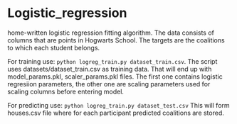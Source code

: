 # Logistic_regression
home-written logistic regression fitting algorithm. The data consists of columns that are points in Hogwarts School. The targets are the coalitions to which each student belongs.


For training use: ```python logreg_train.py dataset_train.csv```.
The script uses datasets/dataset_train.csv as training data.
That will end up with model_params.pkl, scaler_params.pkl files.
The first one contains logistic regresiion parameters, the other one are scaling parameters used for scaling columns before entering model. 


For predicting use: ```python logreg_train.py dataset_test.csv```
This will form houses.csv file where for each participant predicted coalitions are stored.
